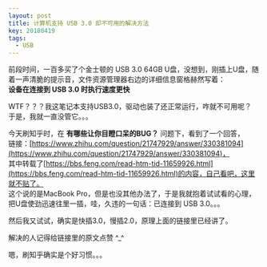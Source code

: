 ```yaml
---
layout: post
title: 计算机支持 USB 3.0 却不可用的解决方法
key: 20180419
tags:
  - USB
---
```

前段时间，一百多买了个金士顿的 USB 3.0 64GB U盘，没想到，刚插上U盘，随着一声清脆的提示音，文件资源管理器右边的详细信息窗格赫然写着：  
**设备在连接到 USB 3.0 时执行速度更快**  
<!--more-->
WTF？？？我这笔记本支持USB3.0，驱动也装了还正常运行，咋就不可用呢？  
于是，我就一直没管它。。。

今天刷知乎时，在 **有哪些让你目瞪口呆的BUG？** 问题下，看到了一个回答，  
链接：[https://www.zhihu.com/question/21747929/answer/330381094](https://www.zhihu.com/question/21747929/answer/330381094)，  
其中转载了[https://bbs.feng.com/read-htm-tid-11659926.html](https://bbs.feng.com/read-htm-tid-11659926.html)的内容，自己看吧，这里就不贴了。  
这个说的是MacBook Pro，但是也没其他办法了，于是我就抱着试试看的心理，把U盘使劲迅速往里一插，哇，久违的一句话：已连接到 USB 3.0。。。

然后我又试试，确实是快插3.0，慢插2.0，原理上面的链接里已经讲了。

解决的人记得给链接里的原文点赞 ^_^

嗯，刷知乎确实是个好习惯。。。